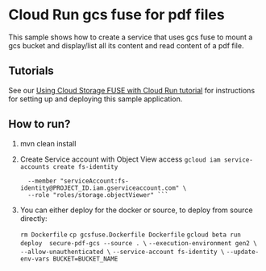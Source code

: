# Cloud Run gcs fuse for pdf files

This sample shows how to create a service that uses gcs fuse to mount a gcs bucket and display/list all its content and read content of a pdf file.

## Tutorials
See our  [Using Cloud Storage FUSE with Cloud Run tutorial](https://cloud.google.com/run/docs/tutorials/network-filesystems-fuse) for instructions for setting up and deploying this sample application.

[create]: https://cloud.google.com/storage/docs/creating-buckets
[fuse]: https://cloud.google.com/storage/docs/gcs-fuse
[git]: https://github.com/GoogleCloudPlatform/gcsfuse
[auth]: https://cloud.google.com/artifact-registry/docs/docker/authentication


## How to run?

1. mvn clean install
2. Create Service account with Object View access
   ``` gcloud iam service-accounts create fs-identity ```
   ``` gcloud projects add-iam-policy-binding PROJECT_ID \
     --member "serviceAccount:fs-identity@PROJECT_ID.iam.gserviceaccount.com" \
     --role "roles/storage.objectViewer" ```
3. You can either deploy for the docker or source, to deploy from source directly:

   ``` rm Dockerfile ```
   ``` cp gcsfuse.Dockerfile Dockerfile ```
   ``` gcloud beta run deploy  secure-pdf-gcs --source . \ ```
   ``` --execution-environment gen2 \ ```
   ``` --allow-unauthenticated \ ```
   ``` --service-account fs-identity \ ```
   ``` --update-env-vars BUCKET=BUCKET_NAME ```
